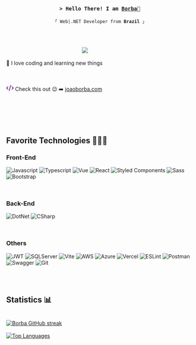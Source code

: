 <h3 align="center">
  <code>&gt; Hello There! I am <a target="_blank" href="https://joaoborba.com">Borba</a>👋</code>
</h3>

<p align="center">
  <code>「 Web|.NET Developer from <b>Brazil</b> 」</code>
</p>

<br/>
<br/>

<p>
  <img align="right" width="300"
  src="https://media4.giphy.com/media/JqmupuTVZYaQX5s094/giphy.gif?cid=ecf05e477o19g1iqwncvqr92yuf95kwe0wtp9tfdd5rvidt4&ep=v1_gifs_search&rid=giphy.gif&ct=g"/>

<br/>
<br/>
💜 I love coding and learning new things <br/><br/>
<br/>
<br/>
<img width="20" src="site.png"/> Check this out 😉 ➡️ <a target="_blank" href="https://joaoborba.com">joaoborba.com</a>
</p>

<br/>
<br/>
<br/>
<br/>

## Favorite Technologies 👨🏼‍💻

### Front-End

![Javascript](https://img.shields.io/badge/javascript-%23323330.svg?style=for-the-badge&logo=javascript&logoColor=%23F7DF1E)
![Typescript](https://img.shields.io/badge/Typescript-007acc?style=for-the-badge&logo=typescript&logoColor=white)
![Vue](https://img.shields.io/badge/vue-%2335495e.svg?style=for-the-badge&logo=vuedotjs&logoColor=%234FC08D)
![React](https://img.shields.io/badge/react-%2320232a.svg?style=for-the-badge&logo=react&logoColor=%2361DAFB)
![Styled Components](https://img.shields.io/badge/styled--components-DB7093?style=for-the-badge&logo=styled-components&logoColor=white)
![Sass](https://img.shields.io/badge/Sass-CC6699?style=for-the-badge&logo=sass&logoColor=white)
![Bootstrap](https://img.shields.io/badge/Bootstrap-563D7C?style=for-the-badge&logo=bootstrap&logoColor=white)

<br/>

### Back-End

![DotNet](https://img.shields.io/badge/.NET-5C2D91?style=for-the-badge&logo=.net&logoColor=white)
![CSharp](https://img.shields.io/badge/c%23-%23239120.svg?style=for-the-badge&logo=csharp&logoColor=white)

<br />

### Others

![JWT](https://img.shields.io/badge/JWT-black?style=for-the-badge&logo=JSON%20web%20tokens)
![SQLServer](https://img.shields.io/badge/SQL%20Server-CC2927?style=for-the-badge&logo=microsoft%20sql%20server&logoColor=white)
![Vite](https://img.shields.io/badge/vite-%23646CFF.svg?style=for-the-badge&logo=vite&logoColor=white)
![AWS](https://img.shields.io/badge/AWS-%23FF9900.svg?style=for-the-badge&logo=amazon-aws&logoColor=white)
![Azure](https://img.shields.io/badge/azure-%230072C6.svg?style=for-the-badge&logo=microsoftazure&logoColor=white)
![Vercel](https://img.shields.io/badge/vercel-%23000000.svg?style=for-the-badge&logo=vercel&logoColor=white)
![ESLint](https://img.shields.io/badge/ESLint-4B3263?style=for-the-badge&logo=eslint&logoColor=white)
![Postman](https://img.shields.io/badge/Postman-FF6C37?style=for-the-badge&logo=postman&logoColor=white)
![Swagger](https://img.shields.io/badge/-Swagger-%23Clojure?style=for-the-badge&logo=swagger&logoColor=white)
![Git](https://img.shields.io/badge/git-%23F05033.svg?style=for-the-badge&logo=git&logoColor=white)

<br/>
<br/>

## Statistics 📊

<br/>
<a href="#">
  <img src="https://github-readme-streak-stats.herokuapp.com/?user=J-Borba&theme=radical&border=6D2C84&background=0D1117" alt="Borba GitHub streak"/>
</a>
<br/>
<br/>
<a href="#">
  <img alt="Top Languages" src="https://denvercoder1-github-readme-stats.vercel.app/api/top-langs/?username=J-Borba&langs_count=8&layout=compact&theme=react&border_color=6D2C84&bg_color=0D1117&title_color=F85D7F&icon_color=F8D866"/>
</a>
